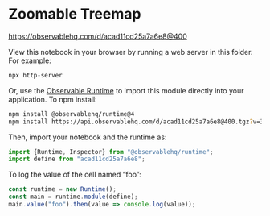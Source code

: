 # Zoomable Treemap

https://observablehq.com/d/acad11cd25a7a6e8@400

View this notebook in your browser by running a web server in this folder. For
example:

~~~sh
npx http-server
~~~

Or, use the [Observable Runtime](https://github.com/observablehq/runtime) to
import this module directly into your application. To npm install:

~~~sh
npm install @observablehq/runtime@4
npm install https://api.observablehq.com/d/acad11cd25a7a6e8@400.tgz?v=3
~~~

Then, import your notebook and the runtime as:

~~~js
import {Runtime, Inspector} from "@observablehq/runtime";
import define from "acad11cd25a7a6e8";
~~~

To log the value of the cell named “foo”:

~~~js
const runtime = new Runtime();
const main = runtime.module(define);
main.value("foo").then(value => console.log(value));
~~~
